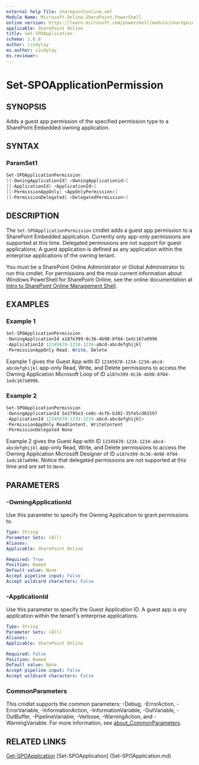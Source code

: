 ```yaml
---
external help file: sharepointonline.xml
Module Name: Microsoft.Online.SharePoint.PowerShell
online version: https://learn.microsoft.com/powershell/module/sharepoint-online/get-spoapplication
applicable: SharePoint Online
title: Get-SPOApplication
schema: 2.0.0
author: cindylay
ms.author: cindylay
ms.reviewer:
---
```


# Set-SPOApplicationPermission

## SYNOPSIS

Adds a guest app permission of the specified permission type to a SharePoint Embedded owning application.

## SYNTAX


### ParamSet1

```powershell
Set-SPOApplicationPermission 
[[-OwningApplicationId] <OwningApplicationid>] 
[[-ApplicationId] <ApplicationId>]
[[-PermissionAppOnly] <AppOnlyPermission>]
[[-PermissionDelegated] <DelegatedPermission>]
``` 

## DESCRIPTION

The `Set-SPOApplicationPermission` cmdlet adds a guest app permission to a SharePoint Embedded application. Currently only app-only permissions are supported at this time. Delegated permissions are not support for guest applications. A guest application is defined as any application within the enterprise applications of the owning tenant. 

You must be a SharePoint Online Administrator or Global Administrator to run this cmdlet. For permissions and the most current information about Windows PowerShell for SharePoint Online, see the online documentation at [Intro to SharePoint Online Management Shell](/powershell/sharepoint/sharepoint-online/introduction-sharepoint-online-management-shell?view=sharepoint-ps). 

## EXAMPLES

### Example 1

```powershell
Set-SPOApplicationPermission
-OwningApplicationId a187e399-0c36-4b98-8f04-1edc167a0996 
-ApplicationId 12345678-1234-1234-abcd-abcdefghijkl
-PermissionAppOnly Read, Write, Delete
```


Example 1 gives the Guest App with ID `12345678-1234-1234-abcd-abcdefghijkl` app-only Read, Write, and Delete permissions to access the Owning Application Microsoft Loop of ID `a187e399-0c36-4b98-8f04-1edc167a0996`.

### Example 2

```powershell
Set-SPOApplicationPermission
-OwningApplicationId 5e2795e3-ce8c-4cfb-b302-35fe5cd01597 
-ApplicationId 12345678-1234-1234-abcd-abcdefghijkl>
-PermissionAppOnly ReadContent, WriteContent
-PermissionDelegated None
```

Example 2 gives the Guest App with ID `12345678-1234-1234-abcd-abcdefghijkl` app-only Read, Write, and Delete permissions to access the Owning Application Microsoft Designer of ID `a187e399-0c36-4b98-8f04-1edc167a0996`. Notice that delegated permissions are not supported at this time and are set to `None`.



## PARAMETERS

### -OwningApplicationId

Use this parameter to specify the Owning Application to grant permissions to.

```yaml
Type: String
Parameter Sets: (All)
Aliases:
Applicable: SharePoint Online

Required: True
Position: Named
Default value: None
Accept pipeline input: False
Accept wildcard characters: False
```

### -ApplicationId

Use this parameter to specify the Guest Application ID. A guest app is any application within the tenant's enterprise applications.

```yaml
Type: String
Parameter Sets: (All)
Aliases:
Applicable: SharePoint Online

Required: False
Position: Named
Default value: None
Accept pipeline input: False
Accept wildcard characters: False
```
 
### CommonParameters

This cmdlet supports the common parameters: -Debug, -ErrorAction, -ErrorVariable, -InformationAction, -InformationVariable, -OutVariable, -OutBuffer, -PipelineVariable, -Verbose, -WarningAction, and -WarningVariable. For more information, see [about_CommonParameters](https://go.microsoft.com/fwlink/?LinkID=113216).


## RELATED LINKS

[Get-SPOApplication](./Get-SPOApplication.md)
[Set-SPOApplication] (Set-SPOApplication.md)
